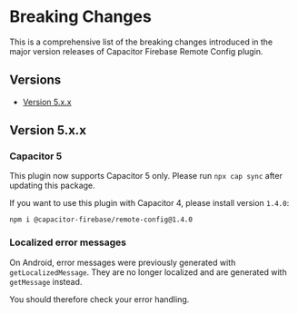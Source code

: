 # Breaking Changes

This is a comprehensive list of the breaking changes introduced in the major version releases of Capacitor Firebase Remote Config plugin.

## Versions

- [Version 5.x.x](#version-5xx)

## Version 5.x.x

### Capacitor 5

This plugin now supports Capacitor 5 only. Please run `npx cap sync` after updating this package.

If you want to use this plugin with Capacitor 4, please install version `1.4.0`:

```
npm i @capacitor-firebase/remote-config@1.4.0
```

### Localized error messages

On Android, error messages were previously generated with `getLocalizedMessage`. They are no longer localized and are generated with `getMessage` instead.

You should therefore check your error handling.
